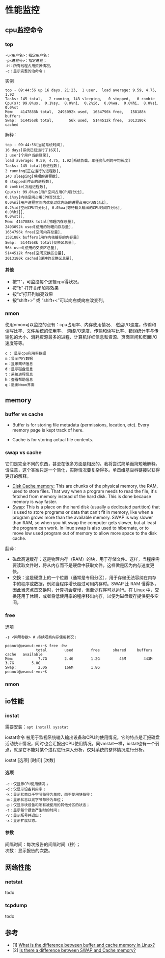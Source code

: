 # 性能监控
## cpu监控命令
### top
```
-u<用户名>：指定用户名；
-p<进程号>：指定进程；
-H：所有线程占用资源情况。
-c：显示完整的治命令；
```

实例
```
top - 09:44:56 up 16 days, 21:23,  1 user,  load average: 9.59, 4.75, 1.92
Tasks: 145 total,   2 running, 143 sleeping,   0 stopped,   0 zombie
Cpu(s): 99.8%us,  0.1%sy,  0.0%ni,  0.2%id,  0.0%wa,  0.0%hi,  0.0%si,  0.0%st
Mem:   4147888k total,  2493092k used,  1654796k free,   158188k buffers
Swap:  5144568k total,       56k used,  5144512k free,  2013180k cached
```
解释：
```
top - 09:44:56[当前系统时间],
16 days[系统已经运行了16天],
1 user[个用户当前登录],
load average: 9.59, 4.75, 1.92[系统负载，即任务队列的平均长度]
Tasks: 145 total[总进程数],
2 running[正在运行的进程数],
143 sleeping[睡眠的进程数],
0 stopped[停止的进程数],
0 zombie[冻结进程数],
Cpu(s): 99.8%us[用户空间占用CPU百分比],
0.1%sy[内核空间占用CPU百分比],
0.0%ni[用户进程空间内改变过优先级的进程占用CPU百分比],
0.2%id[空闲CPU百分比], 0.0%wa[等待输入输出的CPU时间百分比],
0.0%hi[],
0.0%st[],
Mem: 4147888k total[物理内存总量],
2493092k used[使用的物理内存总量],
1654796k free[空闲内存总量],
158188k buffers[用作内核缓存的内存量]
Swap:  5144568k total[交换区总量],
56k used[使用的交换区总量],
5144512k free[空闲交换区总量],
2013180k cached[缓冲的交换区总量],
```
#### 其他
- 按“1”，可监控每个逻辑cpu得状况。
- 按“b” 打开关闭加亮效果
- 按“x”打开列加亮效果
- 按“shift+>” 或 “shift+<”可以向右或向左改变列。

### nmon
使用nmon可以监控的点有：cpu占用率、内存使用情况、 磁盘I/O速度，传输和读写比率、文件系统的使用率、 网络I/O速度、传输和读写比率、错误统计率与传输包的大小、消耗资源最多的进程、计算机详细信息和资源、页面空间和页面I/O速度等等。

```
c : 显示cpu利用率数据
m：显示内存数据
n：显示网络信息
d：显示磁盘信息
t：系统进程信息
h：查看帮助信息
q：退出Nmon界面
```
## memory

### buffer vs cache
- Buffer is for storing file metadata (permissions, location, etc). Every memory page is kept track of here.

- Cache is for storing actual file contents.

### swap vs cache
它们是完全不同的东西，甚至在很多方面是相反的。我将尝试简单而简短地解释。请注意，这个答案只是一个简化，实际情况要复杂得多。单击维基百科链接以获得更好的解释。

- [Disk Cache memory](https://en.wikipedia.org/wiki/Page_cache): This are chunks of the physical memory, the RAM, used to store files. That way when a program needs to read the file, it's fetched from memory instead of the hard disk. This is done because memory is way faster.
- [Swap](https://en.wikipedia.org/wiki/Memory_paging): This is a place on the hard disk (usually a dedicated partition) that is used to store programs or data that can't fit in memory, like when a program grows more than the available memory. SWAP is way slower than RAM, so when you hit swap the computer gets slower, but at least the program can work. In linux swap is also used to hibernate, or to move low used program out of memory to allow more space to the disk cache.

翻译：
- 磁盘高速缓存：这是物理内存（RAM）的块，用于存储文件。这样，当程序需要读取文件时，将从内存而不是硬盘中获取文件。这样做是因为内存速度更快。
- 交换：这是硬盘上的一个位置（通常是专用分区），用于存储无法容纳在内存中的程序或数据，例如当程序增长超过可用内存时。SWAP 比 RAM 慢得多，因此当您点击交换时，计算机会变慢，但至少程序可以运行。在 Linux 中，交换还用于休眠，或者将低使用率的程序移出内存，以便为磁盘缓存提供更多空间。

### free
选项
```
-s <间隔秒数> # 持续观察内存使用状况；
```

```shell
peanut@peanut-vm:~$ free -hw
              total        used        free      shared     buffers       cache   available
Mem:           7.7G        2.4G        1.2G         45M        443M        3.7G        5.0G
Swap:          2.0G        166M        1.8G
peanut@peanut-vm:~$ 
```

### nmon

## io性能

### iostat
需要安装：`apt install sysstat`  

iostat命令 被用于监视系统输入输出设备和CPU的使用情况。它的特点是汇报磁盘活动统计情况，同时也会汇报出CPU使用情况。同vmstat一样，iostat也有一个弱点，就是它不能对某个进程进行深入分析，仅对系统的整体情况进行分析。  

iostat [选项] [时间] [次数]  
#### 选项
```
-c：仅显示CPU使用情况；
-d：仅显示设备利用率；
-k：显示状态以千字节每秒为单位，而不使用块每秒；
-m：显示状态以兆字节每秒为单位；
-p：仅显示块设备和所有被使用的其他分区的状态；
-t：显示每个报告产生时的时间；
-V：显示版号并退出；
-x：显示扩展状态。
```
#### 参数
间隔时间：每次报告的间隔时间（秒）；  
次数：显示报告的次数。

## 网络性能
### netstat 
todo
### tcpdump
todo

## 参考
- [1] [What is the difference between buffer and cache memory in Linux?](https://stackoverflow.com/a/16093403)
- [2] [Is there a difference between SWAP and Cache memory?](https://askubuntu.com/a/89222)

